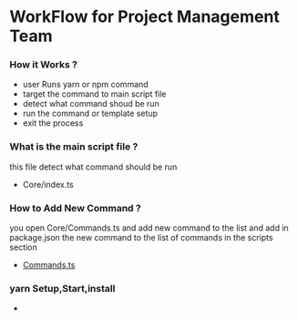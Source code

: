 # WorkFlow for Project Management Team

### How it Works ?
+ user Runs yarn or npm command
+ target the command to main script file
+ detect what command shoud be run
+ run the command or template setup
+ exit the process

### What is the main script file ?
this file detect what command should be run
+ Core/index.ts

### How to Add New Command ?
you open Core/Commands.ts and add new command to the list
and add in package.json the new command to the list of commands in the scripts section
+ [Commands.ts](../Core/commands.ts)



### yarn Setup,Start,install

+ 
